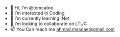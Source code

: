 - 👋 Hi, I’m @tomcatoo
- 👀 I’m interested in Coding
- 🌱 I’m currently learning .Net
- 💞️ I’m looking to collaborate on LTUC
- 📫 You Can reach me ahmad.msadae@gmail.com

<!---
tomcatoo/tomcatoo is a ✨ special ✨ repository because its `README.md` (this file) appears on your GitHub profile.
You can click the Preview link to take a look at your changes.
--->
